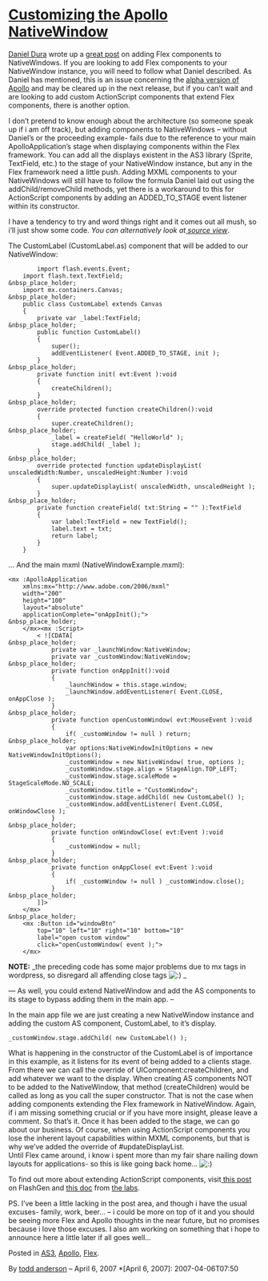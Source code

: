 # [Customizing the Apollo NativeWindow](http://custardbelly.com/blog/2007/04/06/customizing-the-apollo-nativewindow/)

[Daniel Dura](http://www.danieldura.com/) wrote up a [great post](http://www.danieldura.com/archive/apollo-multi-window-support-using-flex) on adding Flex components to NativeWindows. If you are looking to add Flex components to your NativeWindow instance, you will need to follow what Daniel described. As Daniel has mentioned, this is an issue concerning the [alpha version of Apollo](http://www.adobe.com/go/apollo) and may be cleared up in the next release, but if you can’t wait and are looking to add custom ActionScript components that extend Flex components, there is another option. 

I don’t pretend to know enough about the architecture (so someone speak up if i am off track), but adding components to NativeWindows – without Daniel’s or the proceeding example- fails due to the reference to your main ApolloApplication’s stage when displaying components within the Flex framework. You can add all the displays existent in the AS3 library (Sprite, TextField, etc.) to the stage of your NativeWindow instance, but any in the Flex framework need a little push. Adding MXML components to your NativeWindows will still have to follow the formula Daniel laid out using the addChild/removeChild methods, yet there is a workaround to this for ActionScript components by adding an ADDED_TO_STAGE event listener within its constructor.

I have a tendency to try and word things right and it comes out all mush, so i’ll just show some code. _You can alternatively look at[ source view](http://custardbelly.com/downloads/apollo/NativeWindowExample)_. 

The CustomLabel (CustomLabel.as) component that will be added to our NativeWindow:
    
            import flash.events.Event;
    	import flash.text.TextField;
    &nbsp_place_holder;
    	import mx.containers.Canvas;
    &nbsp_place_holder;
    	public class CustomLabel extends Canvas
    	{
    		private var _label:TextField;
    &nbsp_place_holder;
    		public function CustomLabel()
    		{
    			super();
    			addEventListener( Event.ADDED_TO_STAGE, init );
    		}
    &nbsp_place_holder;
    		private function init( evt:Event ):void
    		{
    			createChildren();
    		}
    &nbsp_place_holder;
    		override protected function createChildren():void
    		{
    			super.createChildren();
    &nbsp_place_holder;
    			_label = createField( "HelloWorld" );
    			stage.addChild( _label );
    		}
    &nbsp_place_holder;
    		override protected function updateDisplayList( unscaledWidth:Number, unscaledHeight:Number ):void
    		{
    			super.updateDisplayList( unscaledWidth, unscaledHeight );
    		}
    &nbsp_place_holder;
    		private function createField( txt:String = "" ):TextField
    		{
    			var label:TextField = new TextField();
    			label.text = txt;
    			return label;	
    		}
    	}

… And the main mxml (NativeWindowExample.mxml):
    
    <mx :ApolloApplication 
    	xmlns:mx="http://www.adobe.com/2006/mxml"
    	width="200"
    	height="100" 
    	layout="absolute"
    	applicationComplete="onAppInit();">
    &nbsp_place_holder;
    	</mx><mx :Script>
    		< ![CDATA[
    &nbsp_place_holder;
    			private var _launchWindow:NativeWindow;
    			private var _customWindow:NativeWindow;
    &nbsp_place_holder;
    			private function onAppInit():void
    			{
    				_launchWindow = this.stage.window;
    				_launchWindow.addEventListener( Event.CLOSE, onAppClose );
    			}
    &nbsp_place_holder;
    			private function openCustomWindow( evt:MouseEvent ):void
    			{
    				if( _customWindow != null ) return;
    &nbsp_place_holder;
    				var options:NativeWindowInitOptions = new NativeWindowInitOptions();
    				_customWindow = new NativeWindow( true, options );
    				_customWindow.stage.align = StageAlign.TOP_LEFT;
    				_customWindow.stage.scaleMode = StageScaleMode.NO_SCALE;
    				_customWindow.title = "CustomWindow";
    				_customWindow.stage.addChild( new CustomLabel() );
    				_customWindow.addEventListener( Event.CLOSE, onWindowClose );
    			}
    &nbsp_place_holder;
    			private function onWindowClose( evt:Event ):void
    			{
    				_customWindow = null;
    			}
    &nbsp_place_holder;
    			private function onAppClose( evt:Event ):void
    			{
    				if( _customWindow != null ) _customWindow.close();
    			}
    &nbsp_place_holder;
    		]]>
    	</mx>
    &nbsp_place_holder;
    	<mx :Button id="windowBtn" 
    		top="10" left="10" right="10" bottom="10"
    		label="open custom window"
    		click="openCustomWindow( event );">
    	</mx>

**NOTE:** _the preceding code has some major problems due to mx tags in wordpress, so disregard all affending close tags ![:)](http://custardbelly.com/blog/wp-includes/images/smilies/icon_smile.gif) _

— As well, you could extend NativeWindow and add the AS components to its stage to bypass adding them in the main app. –

In the main app file we are just creating a new NativeWindow instance and adding the custom AS component, CustomLabel, to it’s display.
    
    _customWindow.stage.addChild( new CustomLabel() );

What is happening in the constructor of the CustomLabel is of importance in this example, as it listens for its event of being added to a clients stage. From there we can call the override of UIComponent:createChildren, and add whatever we want to the display. When creating AS components NOT to be added to the NativeWindow, that method (createChildren) would be called as long as you call the super constructor. That is not the case when adding components extending the Flex framework in NativeWindow. Again, if i am missing something crucial or if you have more insight, please leave a comment. So that’s it. Once it has been added to the stage, we can go about our business. Of course, when using ActionScript components you lose the inherent layout capabilities within MXML components, but that is why we’ve added the override of #updateDisplayList.  
Until Flex came around, i know i spent more than my fair share nailing down layouts for applications- so this is like going back home… ![:)](http://custardbelly.com/blog/wp-includes/images/smilies/icon_smile.gif)

To find out more about extending ActionScript components, visit[ this post](http://blog.flashgen.com/2006/11/08/base-component-methods-actionscript-20-to-30/) on FlashGen and [this doc](http://download.macromedia.com/pub/documentation/en/flex/2/flex2_createextendcomponents.pdf) from [the labs](http://labs.adobe.com/).

PS. I’ve been a little lacking in the post area, and though i have the usual excuses- family, work, beer… – i could be more on top of it and you should be seeing more Flex and Apollo thoughts in the near future, but no promises because i love those excuses. I also am working on something that i hope to announce here a little later if all goes well…

Posted in [AS3](http://custardbelly.com/blog/category/as3/), [Apollo](http://custardbelly.com/blog/category/apollo/), [Flex](http://custardbelly.com/blog/category/flex/).

By [todd anderson](http://custardbelly.com/blog/author/todd-anderson/) – April 6, 2007
  *[April 6, 2007]: 2007-04-06T07:50

